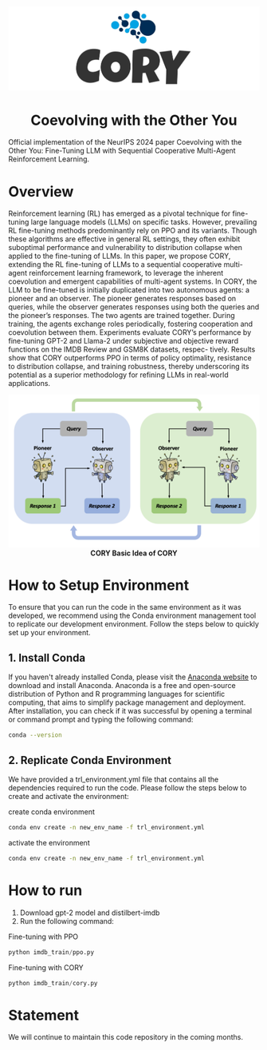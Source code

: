 ![CORY LOGO](img/CORY-LOGO.jpg)

<h1 align="center">Coevolving with the Other You</h1>

Official implementation of the NeurIPS 2024 paper Coevolving with the Other You: Fine-Tuning LLM
with Sequential Cooperative Multi-Agent
Reinforcement Learning.

# Overview

Reinforcement learning (RL) has emerged as a pivotal technique for fine-tuning
large language models (LLMs) on specific tasks. However, prevailing RL fine-tuning methods predominantly rely on PPO and its variants. Though these algorithms are effective in general RL settings, they often exhibit suboptimal performance and vulnerability to distribution collapse when applied to the fine-tuning of
LLMs. In this paper, we propose CORY, extending the RL fine-tuning of LLMs to
a sequential cooperative multi-agent reinforcement learning framework, to leverage
the inherent coevolution and emergent capabilities of multi-agent systems. In
CORY, the LLM to be fine-tuned is initially duplicated into two autonomous agents:
a pioneer and an observer. The pioneer generates responses based on queries, while
the observer generates responses using both the queries and the pioneer’s responses.
The two agents are trained together. During training, the agents exchange roles
periodically, fostering cooperation and coevolution between them. Experiments
evaluate CORY’s performance by fine-tuning GPT-2 and Llama-2 under subjective
and objective reward functions on the IMDB Review and GSM8K datasets, respec-
tively. Results show that CORY outperforms PPO in terms of policy optimality,
resistance to distribution collapse, and training robustness, thereby underscoring its
potential as a superior methodology for refining LLMs in real-world applications.

<p align="center">
  <img src="img/CORY-idea.png" alt="CORY Idea">
  <br>
  <b>CORY Basic Idea of CORY</b>
</p>


# How to Setup Environment

To ensure that you can run the code in the same environment as it was developed, we recommend using the Conda environment management tool to replicate our development environment. Follow the steps below to quickly set up your environment.

## 1. Install Conda

If you haven't already installed Conda, please visit the [Anaconda website](https://www.anaconda.com/products/individual) to download and install Anaconda. Anaconda is a free and open-source distribution of Python and R programming languages for scientific computing, that aims to simplify package management and deployment. After installation, you can check if it was successful by opening a terminal or command prompt and typing the following command:

```bash
conda --version
```

## 2. Replicate Conda Environment

We have provided a trl_environment.yml file that contains all the dependencies required to run the code. Please follow the steps below to create and activate the environment:

create conda environment
```bash
conda env create -n new_env_name -f trl_environment.yml
```
activate the environment
```bash
conda env create -n new_env_name -f trl_environment.yml
```

# How to run
1. Download gpt-2 model and distilbert-imdb
2. Run the following command:

Fine-tuning with PPO
```python
python imdb_train/ppo.py
```
Fine-tuning with CORY
```python
python imdb_train/cory.py
```

# Statement

We will continue to maintain this code repository in the coming months.